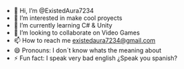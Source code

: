 - 👋 Hi, I’m @ExistedAura7234
- 👀 I’m interested in make cool proyects
- 🌱 I’m currently learning C# & Unity
- 💞️ I’m looking to collaborate on Video Games
- 📫 How to reach me existedaura7234@gmail.com
- 😄 Pronouns: I don´t know whats the meaning about
- ⚡ Fun fact: I speak very bad english ¿Speak you spanish?

<!---
ExistedAura7234/ExistedAura7234 is a ✨ special ✨ repository because its `README.md` (this file) appears on your GitHub profile.
You can click the Preview link to take a look at your changes.
--->
